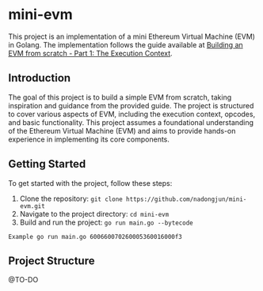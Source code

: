 # mini-evm

This project is an implementation of a mini Ethereum Virtual Machine (EVM) in Golang. The implementation follows the guide available at [Building an EVM from scratch - Part 1: The Execution Context](https://karmacoma.notion.site/Building-an-EVM-from-scratch-part-1-the-execution-context-c28ebb4200c94f6fb75948a5feffc686).

## Introduction

The goal of this project is to build a simple EVM from scratch, taking inspiration and guidance from the provided guide. The project is structured to cover various aspects of EVM, including the execution context, opcodes, and basic functionality. This project assumes a foundational understanding of the Ethereum Virtual Machine (EVM) and aims to provide hands-on experience in implementing its core components.


## Getting Started

To get started with the project, follow these steps:

1. Clone the repository: `git clone https://github.com/nadongjun/mini-evm.git`
2. Navigate to the project directory: `cd mini-evm`
3. Build and run the project: `go run main.go --bytecode`

`Example
go run main.go 600660070260005360016000f3`
## Project Structure

@TO-DO
